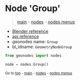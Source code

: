 # Node 'Group'

> [main](../structure.md) - [nodes](nodes.md) - [nodes menus](nodes_menus.md)

- [Blender reference](https://docs.blender.org/manual/en/latest/modeling/geometry_nodes/group.html)
- [api reference](https://docs.blender.org/api/current/bpy.types.GeometryNodeGroup.html)
- geonodes name: `Group`
- bl_idname: `GeometryNodeGroup`

```python
from geonodes import nodes

node = nodes.Group()
```

<sub>Go to [top](#node-Group) - [main](../structure.md) - [nodes](nodes.md) - [nodes menus](nodes_menus.md)</sub>

